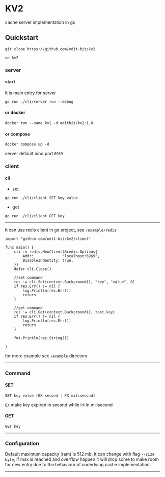 # KV2
cache server implementation in go

## Quickstart 

```
git clone https://github.com/odit-bit/kv2
```  
```
cd kv2
```
### server

#### start
it is main entry for server 
```
go run ./cli/server run --debug
```  


#### or docker 
```
docker run --name kv2 -d oditbit/kv2:1.0
```
#### or compose
``` 
docker compose up -d
```

server default bind port `6969`

### client

#### cli  
- set 
```
go run ./cli/client SET key value
```  
- get  
```
go run ./cli/client GET key
```

***

it can use redis client in go project, see `/example/redis`

```	golang
import "github.com/odit-bit/kv2/client"

func main() {
	cli := redis.NewClient(&redis.Options{
		Addr:             "localhost:6969",
		DisableIndentity: true,
	})
	defer cli.Close()

    //set command
    res := cli.Set(context.Background(), "key", "value", 0)
    if res.Err() != nil {
        log.Println(res.Err())
        return
    }

    //get command
    res := cli.Get(context.Background(), test.key)
    if res.Err() != nil {
        log.Println(res.Err())
        return 
    }

    fmt.Println(res.String())

}
```
for more example see `/example` directory
***
### Command
#### SET
    SET key value [EX second | PX milisecond]

`EX` make key expired in second while `PX` in milisecond

#### GET
    GET key



***
### Configuration
Default maximum capacity (ram) is 512 mb, it can change with flag `--size byte`, if max is reached and  overflow happen it will drop some to make room for new entry due to the behaviour of underlying cache implementation.
***

<!-- ## License

this source code is available under an MIT [License](https://github.com/odit-bit/kv2/blob/master/LICENSE.md). -->
